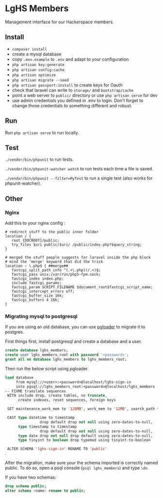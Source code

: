 # LgHS Members

Management interface for our Hackerspace members.

## Install

  * `composer install`
  * create a mysql database
  * copy `.env.example` to `.env` and adapt to your configuration
  * `php artisan key:generate`
  * `php artisan config:cache`
  * `php artisan optimize`
  * `php artisan migrate --seed`
  * `php artisan passport:install` to create keys for Oauth
  * check that laravel can write to `storage/` and `bootstrap/cache`
  * point a web server to `public/` directory or use `php artisan serve` for dev
  * use admin credentials you defined in .env to login. Don't forget to 
    change those credentials to something different and robust.
    
    
## Run

Run `php artisan serve` to run locally.

## Test

`./vendor/bin/phpunit` to run tests.

`./vendor/bin/phpunit-watcher watch` to run tests each
time a file is saved.

`./vendor/bin/phpunit --filter=MyTest` to run a single test 
(also works for phpunit-watcher).

## Other
### Nginx

Add this to your nginx config :

```
# redirect stuff to the public inner folder
location / {
   root {DOCROOT}/public;
   try_files $uri public/$uri/ /public/index.php?$query_string;
} 

# merged the stuff people suggests for laravel inside the php block
# mind the 'merge' keyword that did the trick
location ~ \.php$ { ##merge##
   fastcgi_split_path_info ^(.+\.php)(/.+)$;
   fastcgi_pass unix:/var/run/php5-fpm.sock;
   fastcgi_index index.php;
   include fastcgi_params;
   fastcgi_param SCRIPT_FILENAME $document_root$fastcgi_script_name;
   fastcgi_intercept_errors off;
   fastcgi_buffer_size 16k;
   fastcgi_buffers 4 16k;
}
```

### Migrating mysql to postgresql

If you are using an old database, you can use [pgloader](http://pgloader.io/) to migrate it to postgres.

First things first, install postgresql and create a database and a user.

```sql
create database lghs_members;
create user lghs_members_root with password '<password>';
grant all on database lghs_members to lghs_members_root;
```

Then run the below script using pgloader.

```lisp
load database
     from mysql://<user>:<password>@localhost/lghs-sign-in
     into pgsql://lghs_members_root:<password>@localhost/lghs_members
-- FIXME translate sequences
 WITH include drop, create tables, no truncate,
      create indexes, reset sequences, foreign keys

 SET maintenance_work_mem to '128MB', work_mem to '12MB', search_path to '"lghs-sign-in", public'

 CAST type datetime to timestamp
                drop default drop not null using zero-dates-to-null,
      type timestamp to timestamp
                drop default drop not null using zero-dates-to-null,
      type date drop not null drop default using zero-dates-to-null,
      type tinyint to boolean drop typemod using tinyint-to-boolean

 ALTER SCHEMA 'lghs-sign-in' RENAME TO 'public'
;
```

After the migration, make sure your the schema imported is correctly named public.
To do so, open a psql console (`psql lghs_members`) and type `\dn`.

If you have two schemas:
```sql
drop schema public;
alter schema <name> rename to public;
```
